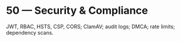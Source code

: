 
# 50 — Security & Compliance
JWT, RBAC, HSTS, CSP, CORS; ClamAV; audit logs; DMCA; rate limits; dependency scans.
